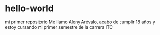# hello-world
mi primer repositorio
Me llamo Aleny Arévalo, acabo de cumplir 18 años y estoy cursando mi primer semestre de la carrera ITC
